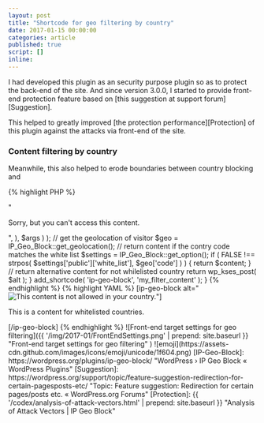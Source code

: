 ```yaml
---
layout: post
title: "Shortcode for geo filtering by country"
date: 2017-01-15 00:00:00
categories: article
published: true
script: []
inline:
---
```


I had developed this plugin as an security purpose plugin so as to protect the 
back-end of the site. And since version 3.0.0, I started to provide front-end 
protection feature based on [this suggestion at support forum][Suggestion].

This helped to greatly improved [the protection performance][Protection] of 
this plugin against the attacks via front-end of the site.

<!--more-->

### Content filtering by country ###

Meanwhile, this also helped to erode boundaries between country blocking and 


{% highlight PHP %}
<?php
if ( class_exists( 'IP_Geo_Block' ) ) {
    function my_filter_content( $args, $content = null ) {
        // set alternative content for not whilelisted country
        extract( shortcode_atts( array(
            'alt' => "<p>Sorry, but you can't access this content.</p>",
        ), $args ) );

        // get the geolocation of visitor
        $geo = IP_Geo_Block::get_geolocation();

        // return content if the contry code matches the white list
        $settings = IP_Geo_Block::get_option();
        if ( FALSE !== strpos( $settings['public']['white_list'], $geo['code'] ) ) {
            return $content;
        }

        // return alternative content for not whilelisted country
        return wp_kses_post( $alt );
    }

    add_shortcode( 'ip-geo-block', 'my_filter_content' );
}
{% endhighlight %}

{% highlight YAML %}
[ip-geo-block alt="<img src='/image/alternative.png' alt='This content is not allowed in your country.'>"]

<p>This is a content for whitelisted countries.</p>

[/ip-geo-block]
{% endhighlight %}

![Front-end target settings for geo filtering]({{ '/img/2017-01/FrontEndSettings.png' | prepend: site.baseurl }}
 "Front-end target settings for geo filtering"
)

<span class="emoji">
![emoji](https://assets-cdn.github.com/images/icons/emoji/unicode/1f604.png)
</span>

[IP-Geo-Block]: https://wordpress.org/plugins/ip-geo-block/ "WordPress › IP Geo Block « WordPress Plugins"
[Suggestion]:   https://wordpress.org/support/topic/feature-suggestion-redirection-for-certain-pagesposts-etc/ "Topic: Feature suggestion: Redirection for certain pages/posts etc. « WordPress.org Forums"
[Protection]:   {{ '/codex/analysis-of-attack-vectors.html' | prepend: site.baseurl }} "Analysis of Attack Vectors | IP Geo Block"
